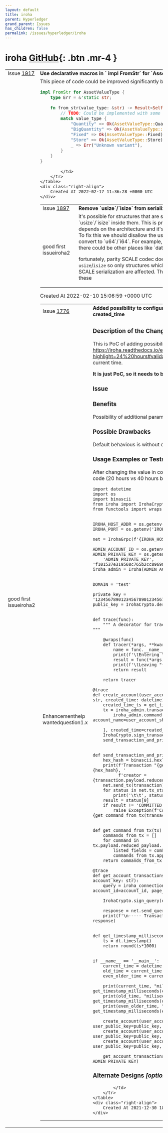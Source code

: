 ```yaml
---
layout: default
title: iroha
parent: Hyperledger
grand_parent: Issues
has_children: false
permalink: /issues/hyperledger/iroha
---
```


# iroha <span class="fs-3 right-align">[GitHub](https://github.com/hyperledger/iroha){: .btn .mr-4 }</span>


<div>
    <table>
        <tr>
            <td>
                Issue <a href="https://github.com/hyperledger/iroha/issues/1917" class=".btn">1917</a>
            </td>
            <td>
                <b>
                    Use declarative macros in  ` impl FromStr` for `AssetValueType` 
                </b>
            </td>
        </tr>
        <tr>
            <td>
                <span class="chip">good first issue</span><span class="chip">iroha2</span>
            </td>
            <td>
                This piece of code could be improved significantly by usage of declarative macros. 

```rust 
impl FromStr for AssetValueType {
    type Err = &'static str;

    fn from_str(value_type: &str) -> Result<Self, Self::Err> {
        // TODO: Could be implemented with some macro
        match value_type {
            "Quantity" => Ok(AssetValueType::Quantity),
            "BigQuantity" => Ok(AssetValueType::BigQuantity),
            "Fixed" => Ok(AssetValueType::Fixed),
            "Store" => Ok(AssetValueType::Store),
            _ => Err("Unknown variant"),
        }
    }
}
```
            </td>
        </tr>
    </table>
    <div class="right-align">
        Created At 2022-02-17 11:36:28 +0000 UTC
    </div>
</div>

<div>
    <table>
        <tr>
            <td>
                Issue <a href="https://github.com/hyperledger/iroha/issues/1897" class=".btn">1897</a>
            </td>
            <td>
                <b>
                    Remove `usize`/`isize` from serialization
                </b>
            </td>
        </tr>
        <tr>
            <td>
                <span class="chip">good first issue</span><span class="chip">iroha2</span>
            </td>
            <td>
                it's possible for structures that are serialized through `serde` to contain `usize`/`isize` inside them. This is problematic because the size of these depends on the architecture and it's possible that deserialization could break. To fix this we should disallow the use of `usize`/`isize` in serialization and convert to `u64`/`i64`. For example, `usize` is used in `schema/src/lib.rs`, but there could be other places like `data_model`.

fortunately, parity SCALE codec doesn't implement encode/decode for `usize`/`isize` so only structures which implement `serde` serialization and not SCALE serialization are affected. There should be only a small number of these
            </td>
        </tr>
    </table>
    <div class="right-align">
        Created At 2022-02-10 15:06:59 +0000 UTC
    </div>
</div>

<div>
    <table>
        <tr>
            <td>
                Issue <a href="https://github.com/hyperledger/iroha/pull/1776" class=".btn">1776</a>
            </td>
            <td>
                <b>
                    Added possibility to configure max past time of transaction created_time
                </b>
            </td>
        </tr>
        <tr>
            <td>
                <span class="chip">Enhancement</span><span class="chip">help wanted</span><span class="chip">question</span><span class="chip">1.x</span>
            </td>
            <td>
                <!-- You will not see HTML commented line in Pull Request body -->
<!-- Optional sections may be omitted. Just remove them or write None -->

<!-- ### Requirements -->
<!-- * Filling out the template is required. Any pull request that does not include enough information to be reviewed in a timely manner may be closed at the maintainers' discretion. -->
<!-- * All new code must have code coverage above 70% (https://docs.codecov.io/docs/about-code-coverage). -->
<!-- * CircleCI builds must be passed. -->
<!-- * Critical and blocker issues reported by Sorabot must be fixed. -->
<!-- * Branch must be rebased onto base branch (https://soramitsu.atlassian.net/wiki/spaces/IS/pages/11173889/Rebase+and+merge+guide). -->


### Description of the Change
This is PoC of adding possibility of configuration:
https://iroha.readthedocs.io/en/develop/develop/api/queries.html?highlight=24%20hours#validation
to be different than 24 hours before current time.

**It is just PoC, so it needs to be consult with somebody.**

<!-- We must be able to understand the design of your change from this description. If we can't get a good idea of what the code will be doing from the description here, the pull request may be closed at the maintainers' discretion. -->
<!-- Keep in mind that the maintainer reviewing this PR may not be familiar with or have worked with the code here recently, so please walk us through the concepts. -->

### Issue

<!-- Put in the note about what issue is resolved by this PR, especially if it is a GitHub issue. It should be in the form of "Resolves #N" ("Closes", "Fixes" also work), where N is the number of the issue.
More information about this is available in GitHub documentation: https://docs.github.com/en/github/managing-your-work-on-github/linking-a-pull-request-to-an-issue#linking-a-pull-request-to-an-issue-using-a-keyword -->

<!-- If it is not a GitHub issue but a JIRA issue, just put the link here -->

### Benefits
Possibility of additional param configuration
<!-- What benefits will be realized by the code change? -->

### Possible Drawbacks
Default behavious is without changes, so I assume none drawbacks
<!-- What are the possible side-effects or negative impacts of the code change? -->
<!-- If no drawbacks, explicitly mention this (write None) -->

### Usage Examples or Tests *[optional]*
After changing the value in config the changes were tested with the code (20 hours vs 40 hours before current time):
```
import datetime
import os
import binascii
from iroha import IrohaCrypto, Iroha, IrohaGrpc, primitive_pb2
from functools import wraps


IROHA_HOST_ADDR = os.getenv('IROHA_HOST_ADDR', 'localhost')
IROHA_PORT = os.getenv('IROHA_PORT', '50051')

net = IrohaGrpc(f'{IROHA_HOST_ADDR}:{IROHA_PORT}')

ADMIN_ACCOUNT_ID = os.getenv('ADMIN_ACCOUNT_ID', 'admin@test')
ADMIN_PRIVATE_KEY = os.getenv(
    'ADMIN_PRIVATE_KEY', 'f101537e319568c765b2cc89698325604991dca57b9716b58016b253506cab70')
iroha_admin = Iroha(ADMIN_ACCOUNT_ID)


DOMAIN = 'test'

private_key = '1234567890123456789012345678901234567890123456789012345678901234'
public_key = IrohaCrypto.derive_public_key(private_key)


def trace(func):
    """ A decorator for tracing methods' begin/end execution points """

    @wraps(func)
    def tracer(*args, **kwargs):
        name = func.__name__
        print(f'\tEntering "{name}"')
        result = func(*args, **kwargs)
        print(f'\tLeaving "{name}"\n')
        return result

    return tracer

@trace
def create_account(user_account_short_id: str, user_public_key: str, created_time: datetime):
    created_time_ts = get_timestamp_milliseconds(created_time)
    tx = iroha_admin.transaction([
        iroha_admin.command('CreateAccount', account_name=user_account_short_id, domain_id=DOMAIN,
                            public_key=user_public_key)
    ], created_time=created_time_ts)
    IrohaCrypto.sign_transaction(tx, ADMIN_PRIVATE_KEY)
    send_transaction_and_print_status(tx)


def send_transaction_and_print_status(transaction):
    hex_hash = binascii.hexlify(IrohaCrypto.hash(transaction))
    print(f'Transaction "{get_command_from_tx(transaction)}" hash = {hex_hash}, '
          f'creator = {transaction.payload.reduced_payload.creator_account_id}')
    net.send_tx(transaction)
    for status in net.tx_status_stream(transaction):
        print('\t\t', status)
    result = status[0]
    if result != 'COMMITTED':
        raise Exception(f'Command {get_command_from_tx(transaction)} failed! {status}')


def get_command_from_tx(tx):
    commands_from_tx = []
    for command in tx.payload.reduced_payload.__getattribute__("commands"):
        listed_fields = command.ListFields()
        commands_from_tx.append(listed_fields[0][0].name)
    return commands_from_tx[0]

@trace
def get_account_transactions(iroha_connection, account_id: str, account_key: str):
    query = iroha_connection.query('GetAccountTransactions', account_id=account_id, page_size=10)

    IrohaCrypto.sign_query(query, account_key)

    response = net.send_query(query)
    print(f'\n----- Transactions of account {account_id}:\n', response)


def get_timestamp_milliseconds(dt: datetime.datetime):
    ts = dt.timestamp()
    return round(ts*1000)


if __name__ == '__main__':
    current_time = datetime.datetime.now()
    old_time = current_time - datetime.timedelta(hours=23)
    even_older_time = current_time - datetime.timedelta(hours=40)

    print(current_time, "miliseconds:", get_timestamp_milliseconds(current_time))
    print(old_time, "miliseconds:", get_timestamp_milliseconds(old_time))
    print(even_older_time, "miliseconds:", get_timestamp_milliseconds(even_older_time))

    create_account(user_account_short_id='a1', user_public_key=public_key, created_time=current_time)
    create_account(user_account_short_id='a2', user_public_key=public_key, created_time=old_time)
    create_account(user_account_short_id='a3', user_public_key=public_key, created_time=even_older_time)

    get_account_transactions(iroha_admin, ADMIN_ACCOUNT_ID, ADMIN_PRIVATE_KEY)
```
<!-- Point reviewers to the test, code example or documentation which shows usage example of this feature -->

### Alternate Designs *[optional]*

<!-- Explain what other alternates were considered and why the proposed version was selected -->

<!--
NOTE: User may want skip pull request and push workflows with [skip ci]
https://github.blog/changelog/2021-02-08-github-actions-skip-pull-request-and-push-workflows-with-skip-ci/
Phrases: [skip ci], [ci skip], [no ci], [skip actions], or [actions skip]
-->

            </td>
        </tr>
    </table>
    <div class="right-align">
        Created At 2021-12-30 18:10:06 +0000 UTC
    </div>
</div>

